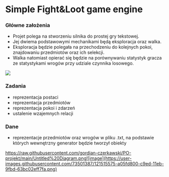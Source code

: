 # Simple Fight&Loot game engine
### Główne założenia
* Projet polega na stworzeniu silnika do prostej gry tekstowej. 
* Jej dwiema podstawowymi mechanikami będą eksploracja oraz walka.
* Eksploracja będzie polegała na przechodzeniu do kolejnych pokoi, znajdowaniu przedmiotów oraz ich selekcji.
* Walka natomiast opierać się będzie na porównywaniu statystyk gracza ze statystykami wrogów przy udziale czynnika losowego.

![](https://i.imgur.com/ggwwqqr.png)

### Zadania
* reprezentacja postaci
* reprezentacja przedmiotów
* reprezentacja pokoi i zdarzeń
* ustalenie wzajemnych relacji
### Dane
* reprezentacje przedmiotów oraz wrogów w pliku .txt, na podstawie których wewnętrzny generator będzie tworzył obiekty

https://raw.githubusercontent.com/gordian-czerkawski/PO-projekt/main/Untitled%20Diagram.png![image](https://user-images.githubusercontent.com/73501387/121515575-a05fd800-c9ed-11eb-9fbd-63bc02eff7fa.png)
